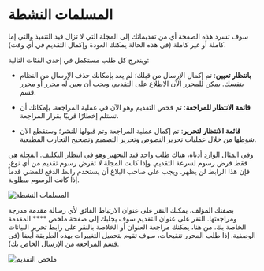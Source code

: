 # المسلمات النشطة



سوف تسرد هذه الصفحة أي من تقديماتك إلى المجلة التي لا تزال قيد التنفيذ والتي إما كاملة أو غير كاملة (في هذه الحالة يمكنك العودة وإكمال التقديم في أي وقت).

ويندرج كل طلب مستكمل في إحدى الفئات التالية:

* **بانتظار تعيين**: تم إكمال الإرسال من قبلك؛ لم يعد بإمكانك حذف الإرسال من النظام بنفسك. يمكن للمحرر الآن الاطلاع على التقديم، ويجب أن يعين له محرر أو محرر قسم.

* **قائمة الانتظار للمراجعة**: تم فحص التقديم وهو الآن في عملية المراجعة. بإمكانك أن تستلم إخطارًا قريبًا بقرار المراجعة.

* **قائمة الانتظار لتحرير**: تم إكمال عملية المراجعة وتم قبولها للنشر؛ وستقطع الآن شوطها من خلال عمليات تحرير النصوص وتحرير التصميم وتصحيح التجارب المطبعية.

وفي المثال الوارد أدناه، هناك طلب واحد قيد التجهيز وهو في انتظار التكليف. المجلة هي فقط فرض رسوم لسرعة التقديم. وإذا كانت المجلة لا تفرض رسوم تقديم من أي نوع، فإن هذا الرابط لن يظهر. ويجب على صاحب البلاغ أن يستخدم رابط الدفع للمضي قدماً إذا كانت الرسوم مطلوبة.


![المسلمات النشطة](images/chapter6/author_activ_submissions.png)

بصفتك المؤلف، يمكنك النقر على عنوان الارتباط الفائق لأي رسالة مقدمة مدرجة ومراجعتها. النقر على عنوان التقديم سوف يجلبك إلى صفحة ملخص **** المقدمة الخاصة بك. من هنا، يمكنك مراجعة العنوان أو الخلاصة بالنقر على رابط تحرير البيانات الوصفية. إذا طلب المحرر تنقيحات، سوف تقوم بتحميل التغييرات بهذه الطريقة أيضا (في قسم المراجعة من الإرسال الخاص بك).

![ملخص التقديم](images/chapter6/author_summary_submission.png)
